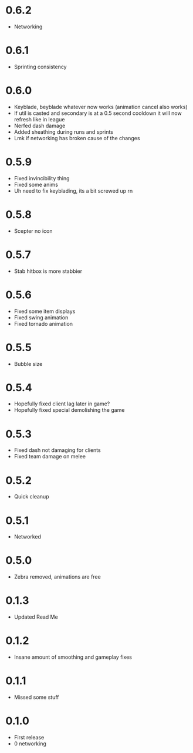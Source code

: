 # 0.6.2

- Networking

# 0.6.1

- Sprinting consistency

# 0.6.0

- Keyblade, beyblade whatever now works (animation cancel also works)
- If util is casted and secondary is at a 0.5 second cooldown it will now refresh like in league
- Nerfed dash damage
- Added sheathing during runs and sprints
- Lmk if networking has broken cause of the changes

# 0.5.9

- Fixed invincibility thing
- Fixed some anims
- Uh need to fix keyblading, its a bit screwed up rn

# 0.5.8

- Scepter no icon

# 0.5.7

- Stab hitbox is more stabbier

# 0.5.6

- Fixed some item displays
- Fixed swing animation
- Fixed tornado animation

# 0.5.5

- Bubble size

# 0.5.4

- Hopefully fixed client lag later in game?
- Hopefully fixed special demolishing the game

# 0.5.3

- Fixed dash not damaging for clients
- Fixed team damage on melee

# 0.5.2

- Quick cleanup

# 0.5.1

- Networked

# 0.5.0

- Zebra removed, animations are free

# 0.1.3

- Updated Read Me

# 0.1.2

- Insane amount of smoothing and gameplay fixes

# 0.1.1

- Missed some stuff

# 0.1.0

- First release
- 0 networking